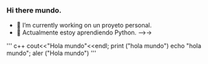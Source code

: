 
### Hi there  mundo.  
- 🔭 I’m currently working on  un proyeto personal.
- 🌱 Actualmente estoy aprendiendo Python.
-->->

'''
c++
cout<<"Hola mundo"<<endl;
print ("hola mundo")
echo "hola mundo";
aler  ("Hola mundo")
'''
<!--
**Cesar-Ignacio/Cesar-Ignacio** is a ✨ _special_ ✨ repository because its `README.md` (this file) appears on your GitHub profile.

Here are some ideas to get you started:

- 🔭 I’m currently working on ...
- 🌱 I’m currently learning Javascript
- 👯 I’m looking to collaborate on ...
- 🤔 I’m looking for help with ...
- 💬 Ask me about ...
- 📫 How to reach me: ...dd
- 😄 Pronouns: ...
- ⚡ Fun fact: 
